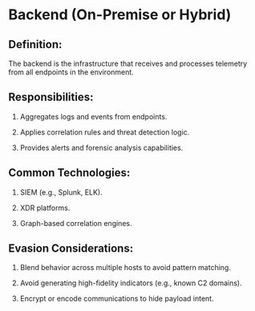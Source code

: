 # Backend (On-Premise or Hybrid)

## Definition:

The backend is the infrastructure that receives and processes telemetry from all endpoints in the environment.

## Responsibilities:

1) Aggregates logs and events from endpoints.

2) Applies correlation rules and threat detection logic.

3) Provides alerts and forensic analysis capabilities.

## Common Technologies:

1) SIEM (e.g., Splunk, ELK).

2) XDR platforms.

3) Graph-based correlation engines.

## Evasion Considerations:

1) Blend behavior across multiple hosts to avoid pattern matching.

2) Avoid generating high-fidelity indicators (e.g., known C2 domains).

3) Encrypt or encode communications to hide payload intent.
